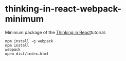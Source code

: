 # thinking-in-react-webpack-minimum

Minimum package of the [Thinking in React](https://facebook.github.io/react/docs/thinking-in-react.html)tutorial.
```
npm install -g webpack
npm install
webpack
open dist/index.html
```
